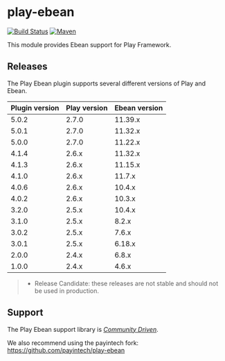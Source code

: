 # play-ebean

[![Build Status](https://travis-ci.com/playframework/play-ebean.svg?branch=master)](https://travis-ci.com/playframework/play-ebean)
[![Maven](https://img.shields.io/maven-central/v/com.typesafe.play/play-ebean_2.12.svg)](http://mvnrepository.com/artifact/com.typesafe.play/play-ebean_2.12)

This module provides Ebean support for Play Framework.

## Releases

The Play Ebean plugin supports several different versions of Play and Ebean.

| Plugin version | Play version | Ebean version |
|----------------|--------------|---------------|
| 5.0.2          | 2.7.0        | 11.39.x       |
| 5.0.1          | 2.7.0        | 11.32.x       |
| 5.0.0          | 2.7.0        | 11.22.x       |
| 4.1.4          | 2.6.x        | 11.32.x       |
| 4.1.3          | 2.6.x        | 11.15.x       |
| 4.1.0          | 2.6.x        | 11.7.x        |
| 4.0.6          | 2.6.x        | 10.4.x        |
| 4.0.2          | 2.6.x        | 10.3.x        |
| 3.2.0          | 2.5.x        | 10.4.x        |
| 3.1.0          | 2.5.x        | 8.2.x         |
| 3.0.2          | 2.5.x        | 7.6.x         |
| 3.0.1          | 2.5.x        | 6.18.x        |
| 2.0.0          | 2.4.x        | 6.8.x         |
| 1.0.0          | 2.4.x        | 4.6.x         |

> * Release Candidate: these releases are not stable and should not be used in production.

## Support

The Play Ebean support library is *[Community Driven][]*.

We also recommend using the payintech fork: https://github.com/payintech/play-ebean

[Community Driven]: https://developer.lightbend.com/docs/lightbend-platform/introduction/getting-help/support-terminology.html#community-driven
